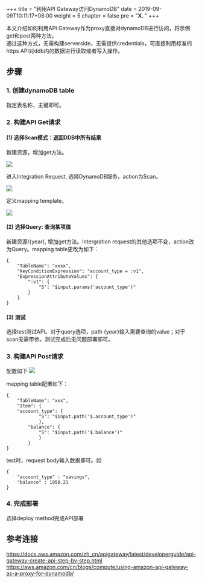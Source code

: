 +++
title = "利用API Gateway访问DynamoDB"
date = 2019-09-09T10:11:17+08:00
weight = 5
chapter = false
pre = "<b>X. </b>"
+++

本文介绍如何利用API Gateway作为proxy直接对dynamoDB进行访问，将示例get和post两种方法。   
通过这种方式，无需构建serverside，无需提供credentials，可直接利用标准的https API对ddb内的数据进行读取或者写入操作。


## 步骤

### 1. 创建dynamoDB table  

指定表名称，主键即可。

### 2. 构建API Get请求

#### (1) 选择Scan模式：返回DDB中所有结果 

新建资源，增加get方法。

![](https://lab798.s3.cn-north-1.amazonaws.com.cn/legacy/database/api-gateway-proxy-for-ddb/get-method.png)

进入Integration Request, 选择DynamoDB服务，action为Scan。

![](https://lab798.s3.cn-north-1.amazonaws.com.cn/legacy/database/api-gateway-proxy-for-ddb/get-intergration-request.png)

定义mapping template。

![](https://lab798.s3.cn-north-1.amazonaws.com.cn/legacy/database/api-gateway-proxy-for-ddb/get-mapping-table.png)

#### (2) 选择Query: 查询某项值

新建资源/{year}, 增加get方法。Intergration request的其他选项不变，action改为Query。mapping table更改为如下：

```
{
    "TableName": "xxxx",
    "KeyConditionExpression": "account_type = :v1",   
    "ExpressionAttributeValues": {
        ":v1": {
            "S": "$input.params('account_type')"
        }
    }
}
```

#### (3) 测试     
选择test测试API。对于query选项，path {year}输入需要查询的value；对于scan无需带参。测试完成后无问题部署即可。    


### 3. 构建API Post请求

配置如下
![](https://lab798.s3.cn-north-1.amazonaws.com.cn/legacy/database/api-gateway-proxy-for-ddb/post-request.png)

mapping table配置如下：

```
{ 
    "TableName": "xxx",
    "Item": {
	"account_type": {
            "S": "$input.path('$.account_type')"
            },
        "balance": {
            "S": "$input.path('$.balance')"
            }
        }
}
```

test时，request body输入数据即可。如

```
{ 
	"account_type" : "savings",
	"balance" : 1950.21
}
```

### 4. 完成部署
选择deploy method完成API部署


## 参考连接    

https://docs.aws.amazon.com/zh_cn/apigateway/latest/developerguide/api-gateway-create-api-step-by-step.html    
https://aws.amazon.com/cn/blogs/compute/using-amazon-api-gateway-as-a-proxy-for-dynamodb/   


   

  
   

   





